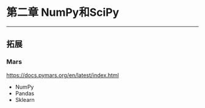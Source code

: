 # 第二章 NumPy和SciPy





-----

## 拓展

### Mars

https://docs.pymars.org/en/latest/index.html

- NumPy
- Pandas
- Sklearn